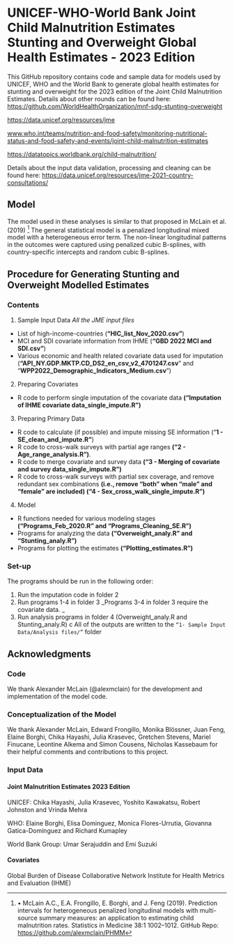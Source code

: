 # UNICEF-WHO-World Bank Joint Child Malnutrition Estimates Stunting and Overweight Global Health Estimates - 2023 Edition
This GitHub repository contains code and sample data for models used by UNICEF, WHO and the World Bank to generate global health estimates for stunting and overweight for the 2023 edition of the Joint Child Malnutrition Estimates.
Details about other rounds can be found here: https://github.com/WorldHealthOrganization/mnf-sdg-stunting-overweight 

https://data.unicef.org/resources/jme

www.who.int/teams/nutrition-and-food-safety/monitoring-nutritional-status-and-food-safety-and-events/joint-child-malnutrition-estimates

https://datatopics.worldbank.org/child-malnutrition/


Details about the input data validation, processing and cleaning can be found here: https://data.unicef.org/resources/jme-2021-country-consultations/

## Model
The model used in these analyses is similar to that proposed in McLain et al. (2019) [^1]   The general statistical model is a penalized longitudinal mixed model with a heterogeneous error term. The non-linear longitudinal patterns in the outcomes were captured using penalized cubic B-splines, with country-specific intercepts and random cubic B-splines. 


## Procedure for Generating Stunting and Overweight Modelled Estimates

### Contents
1. Sample Input Data *All the JME input files*
  - List of high-income-countries (**“HIC_list_Nov_2020.csv”**)
  - MCI and SDI covariate information from IHME (**“GBD 2022 MCI and SDI.csv”**)
  - Various economic and health related covariate data used for imputation
  (**“API_NY.GDP.MKTP.CD_DS2_en_csv_v2_4701247.csv**” and “**WPP2022_Demographic_Indicators_Medium.csv**”)


2. Preparing Covariates
  -  R code to perform single imputation of the covariate data
 **(“Imputation of IHME covariate data_single_impute.R”)**


3.  Preparing Primary Data
  - R code to calculate (if possible) and impute missing SE information (“**1 - SE_clean_and_impute.R”**)
  - R code to cross-walk surveys with partial age ranges **(“2 - Age_range_analysis.R”)**.
  - R code to merge covariate and survey data **(“3 - Merging of covariate and survey data_single_impute.R”)**
  - R code to cross-walk surveys with partial sex coverage, and remove redundant sex combinations **(i.e., remove “both” when “male” and “female” are included) (“4 - Sex_cross_walk_single_impute.R”)**


4. Model
  - R functions needed for various modeling stages **(“Programs_Feb_2020.R” and “Programs_Cleaning_SE.R”)**
  - Programs for analyzing the data **(“Overweight_analy.R” and “Stunting_analy.R”)**
  - Programs for plotting the estimates **(“Plotting_estimates.R”)**


### Set-up
The programs should be run in the following order:
1. Run the imputation code in folder 2
2. Run programs 1-4 in folder 3
   _Programs 3-4 in folder 3 require the covariate data. _
3. Run analysis programs in folder 4 (Overweight_analy.R and Stunting_analy.R) c
All of the outputs are written to the ```“1- Sample Input Data/Analysis files/”``` folder

## Acknowledgments

### Code
We thank Alexander McLain (@alexmclain) for the development and implementation of the model code.

### Conceptualization of the Model
We thank Alexander McLain, Edward Frongillo, Monika Blössner, Juan Feng, Elaine Borghi, Chika Hayashi, Julia Krasevec, Gretchen Stevens, Mariel Finucane, Leontine Alkema and Simon Cousens, Nicholas Kassebaum for their helpful comments and contributions to this project. 

### Input Data
#### Joint Malnutrition Estimates 2023 Edition
UNICEF: Chika Hayashi, Julia Krasevec, Yoshito Kawakatsu, Robert Johnston and Vrinda Mehra

WHO: Elaine Borghi, Elisa Dominguez, Monica Flores-Urrutia, Giovanna Gatica-Domínguez and Richard Kumapley

World Bank Group: Umar Serajuddin and Emi Suzuki

#### Covariates
Global Burden of Disease Collaborative Network Institute for Health Metrics and Evaluation (IHME)


[^1]: •	McLain A.C., E.A. Frongillo, E. Borghi, and J. Feng (2019). Prediction intervals for heterogeneous penalized longitudinal models with multi-source summary measures: an application to estimating child malnutrition rates. Statistics in Medicine 38:1 1002–1012. GitHub Repo: https://github.com/alexmclain/PHMM
